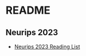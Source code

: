 ---
---

# README

## Neurips 2023

- [Neurips 2023 Reading List](https://pretty-sodium-5e0.notion.site/NeurIPS-2023-Reading-List-WIP-99a05177288f4dc98ee25291b3168b83)